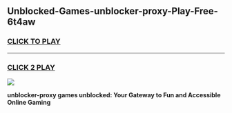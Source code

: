 
## Unblocked-Games-unblocker-proxy-Play-Free-6t4aw
<h3>
<a href="https://premium76.site?title=unblocker-proxy&ref=18A1">CLICK TO PLAY</a></h3>
<hr>

<h3>
<a href="https://premium76.site?title=unblocker-proxy&ref=18A1">CLICK 2 PLAY</a>
  
</h3>

<a href="https://premium76.site?title=unblocker-proxy&ref=18A1"><img src="https://clearcache.store/games.png"></a>


**unblocker-proxy games unblocked: Your Gateway to Fun and Accessible Online Gaming**
